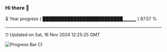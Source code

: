 ### Hi there 👋

⏳ Year progress { ██████████████████████████▁▁▁▁ } 87.57 %

---

⏰ Updated on Sat, 16 Nov 2024 12:25:25 GMT

![Progress Bar CI](https://github.com/liununu/liununu/workflows/Progress%20Bar%20CI/badge.svg)
